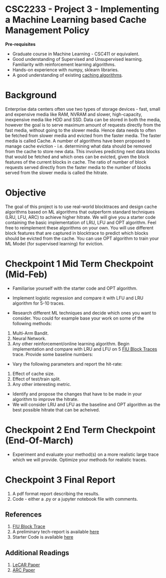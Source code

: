 # CSC2233 - Project 3 - Implementing a Machine Learning based Cache Management Policy

**Pre-requisites**

- Graduate course in Machine Learning - CSC411 or equivalent.
- Good understanding of Supervised and Unsupervised learning. Familiarity with reinforcement learning algorithms.
- Hands-on experience with numpy, sklearn libraries.
- A good understanding of existing [caching algorithms](http://pages.cs.wisc.edu/~remzi/OSTEP/vm-beyondphys-policy.pdf).

# Background

Enterprise data centers often use two types of storage devices - fast, small and expensive media like RAM, NVRAM and slower, high-capacity, inexpensive media like HDD and SSD. Data can be stored in both the media, however the goal is to serve maximum amount of requests directly from the fast media, without going to the slower media. Hence data needs to often be fetched from slower media and evicted from the faster media. The faster media is called Cache. A number of algorithms have been proposed to manage cache eviction - i.e. determining what data should be removed from the cache to store new data. This involves predicting next data blocks that would be fetched and which ones can be evicted, given the block features of the current blocks in cache. The ratio of number of block requests served directly from the faster media to the number of blocks served from the slower media is called the hitrate.

# Objective

The goal of this project is to use real-world blocktraces and design cache algorithms based on ML algorithms that outperform standard techniques (LRU, LFU, ARC) to achieve higher hitrate. We will give you a starter code containing the basic implementation of LRU, LFU and OPT algorithm. Feel free to reimplement these algorithms on your own. You will use different block features that are captured in blocktrace to predict which blocks should be evicted from the cache. You can use OPT algorithm to train your ML Model (for supervised learning) for eviction.

# Checkpoint 1 Mid Term Checkpoint (Mid-Feb)
- Familiarise yourself with the starter code and OPT algorithm.
- Implement logistic regression and compare it with LFU and LRU algorithm for 5-10 traces.

- Research different ML techniques and decide which ones you want to consider. You could for example base your work on some of the following methods:
1. Multi-Arm Bandit.
2. Neural Network.
3. Any other reinforcement/online learning algorithm.
Begin implementation and compare with LRU and LFU on 5 [FIU Block Traces](http://sylab-srv.cs.fiu.edu/doku.php?id=projects:iodedup:start)
 trace. 
Provide some baseline numbers:
- Vary the following parameters and report the hit-rate:
1. Effect of cache size.
2. Effect of test/train split.
3. Any other interesting metric.

- Identify and propose the changes that have to be made in your algorithm to improve the hitrate.
- We will consider LRU and LFU as the baseline and OPT algorithm as the best possible hitrate that can be acheived.

# Checkpoint 2 End Term Checkpoint (End-Of-March)
- Experiment and evaluate your method(s) on a more realistic large trace which we will provide. Optimize your methods for realistic traces.

# Checkpoint 3 Final Report
1. A pdf format report describing the results.
2. Code - either a .py or a jupyter notebook file with comments.

## References

1. [FIU Block Trace](http://sylab-srv.cs.fiu.edu/doku.php?id=projects:iodedup:start)
3. A preliminary tech-report is available [here](https://github.com/shehbazj/csc2233/tree/master/p3/tech_report.pdf)
4. Starter Code is available [here](https://github.com/shehbazj/csc2233/tree/master/p3/Implementing_A_Machine_Learning_Based_Cache_Management_Policy.ipynb)

## Additional Readings

1. [LeCAR Paper](https://www.usenix.org/system/files/conference/hotstorage18/hotstorage18-paper-vietri.pdf)
2. [ARC Paper](https://www.usenix.org/legacy/event/fast03/tech/full_papers/megiddo/megiddo.pdf)
